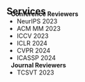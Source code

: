 <h2 id="services" style="margin: 2px 0px -15px;">Services</h2>

<div class="services">


<h4 style="margin:0 10px 0px;">Conference Reviewers</h4>

<ul style="margin:0 0 0px;">
  <li>NeurIPS 2023</li>
  <li>ACM MM 2023</li>
  <li>ICCV 2023</li>
  <li>ICLR 2024</li>
  <li>CVPR 2024</li>
  <li>ICASSP 2024</li>
</ul>

<h4 style="margin:0 10px 0;">Journal Reviewers</h4>

<ul style="margin:0 0 0px;">
  <li>TCSVT 2023</li>
</ul>

</div>
